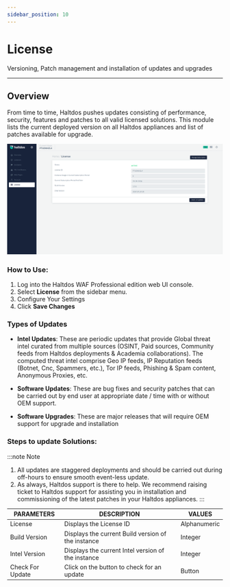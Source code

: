 ```yaml
---
sidebar_position: 10
---
```




# License


Versioning, Patch management and installation of updates and upgrades

---

## Overview

From time to time, Haltdos pushes updates consisting of performance, security, features and patches to all valid licensed solutions. This module lists the current deployed version on all Haltdos appliances and list of patches available for upgrade.

![license](/img/pro-waf/docs/licenseUpdate.png)

### How to Use:
1. Log into the Haltdos WAF Professional edition web UI console.
2. Select **License** from the sidebar menu.
3. Configure Your Settings 
4. Click **Save Changes** 

### Types of Updates

- **Intel Updates**: These are periodic updates that provide Global threat intel curated from multiple sources (OSINT, Paid sources, Community feeds from Haltdos deployments & Academia collaborations). The computed threat intel comprise Geo IP feeds, IP Reputation feeds (Botnet, Cnc, Spammers, etc.), Tor IP feeds, Phishing & Spam content, Anonymous Proxies, etc. 

- **Software Updates**: These are bug fixes and security patches that can be carried out by end user at appropriate date / time with or without OEM support.

- **Software Upgrades**: These are major releases that will require OEM support for upgrade and installation


### Steps to update Solutions:

:::note Note
1. All updates are staggered deployments and should be carried out during off-hours to ensure smooth event-less update.
2. As always, Haltdos support is there to help. We recommend raising ticket to Haltdos support for assisting you in installation and commissioning of the latest patches in your Haltdos appliances.
:::

| PARAMETERS       | DESCRIPTION                                        | VALUES       |
|------------------|----------------------------------------------------|--------------|
| License          | Displays the License ID                            | Alphanumeric |
| Build Version    | Displays the current Build version of the instance | Integer      |
| Intel Version    | Displays the current Intel version of the instance | Integer      |
| Check For Update | Click on the button to check for an update         | Button       |